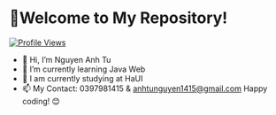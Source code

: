 # 👋Welcome to My Repository!

[![Profile Views](https://komarev.com/ghpvc/?username=anhtunguyen1415)](https://github.com/anhtunguyen1415)

- 👋 Hi, I’m Nguyen Anh Tu
- 👀 I’m currently learning Java Web
- 🌱 I am currently studying at HaUI
- 📫 My Contact: 0397981415 & anhtunguyen1415@gmail.com
Happy coding! 😊
<!---
anhtunguyen1415/anhtunguyen1415 is a ✨ special ✨ repository because its `README.md` (this file) appears on your GitHub profile.
You can click the Preview link to take a look at your changes.
--->
